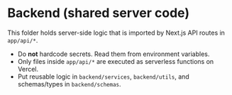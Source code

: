 # Backend (shared server code)

This folder holds server-side logic that is imported by Next.js API routes in `app/api/*`.
- Do **not** hardcode secrets. Read them from environment variables.
- Only files inside `app/api/*` are executed as serverless functions on Vercel.
- Put reusable logic in `backend/services`, `backend/utils`, and schemas/types in `backend/schemas`.

